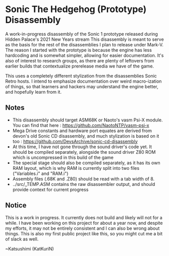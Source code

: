 # Sonic The Hedgehog (Prototype) Disassembly

A work-in-progress disassembly of the Sonic 1 prototype released during Hidden Palace's 2021 New Years stream
This disassembly is meant to serve as the basis for the rest of the disassemblies I plan to release under Mark-V. The reason I started with the prototype is because the engine has less hardcoding and is somewhat simpler, allowing for easier documentation. It's also of interest to research groups, as there are plenty of leftovers from earlier builds that contextualize prerelease media we have of the game.

This uses a completely different stylization from the disassemblies Sonic Retro hosts. I intend to emphasize documentation over weird macro-ization of things, so that learners and hackers may understand the engine better, and hopefully learn from it.

## Notes

- This disassembly should target ASM68K or Naoto's vasm Psi-X module. You can find that here : https://github.com/NaotoNTP/vasm-psi-x
- Mega Drive constants and hardware port equates are derived from devon's old Sonic CD disassembly, and much stylization is based on it too : https://github.com/DevsArchive/sonic-cd-disassembly
- At this time, I have not gone through the sound driver's code yet. It should be compiled separately, alongside the sound driver Z80 ROM which is uncompressed in this build of the game
- The special stage should also be compiled separately, as it has its own RAM layout, which is why RAM is currently split into two files ("Variables.i" and "RAM.i")
- Assembly files (.68K and .Z80) should be read with a tab width of 8.
- ../src/_TEMP.ASM contains the raw disassembler output, and should provide context for current progress

## Notice

This is a work in progress. It currently does not build and likely will not for a while. I have been working on this project for about a year now, and despite my efforts, it may not be entirely consistent and I can also be wrong about things. This is also my first public project like this, so you might cut me a bit of slack as well.

~Katsushimi (KatKuriN)


  
